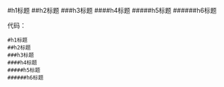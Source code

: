 #h1标题
##h2标题
###h3标题
####h4标题
#####h5标题
######h6标题

代码：
```
#h1标题
##h2标题
###h3标题
####h4标题
#####h5标题
######h6标题
```